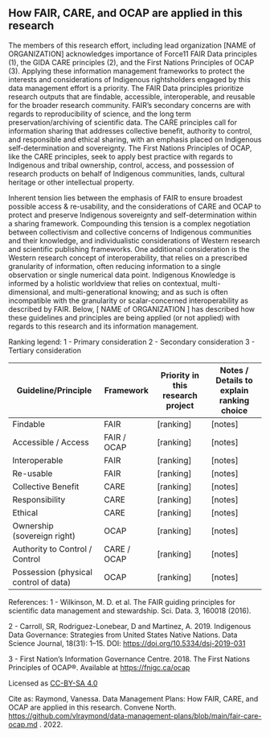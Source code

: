 ## How FAIR, CARE, and OCAP are applied in this research
The members of this research effort, including lead organization [NAME of ORGANIZATION] acknowledges importance of Force11 FAIR Data principles (1), the GIDA CARE principles (2), and the First Nations Principles of OCAP (3). Applying these information management frameworks to protect the interests and considerations of Indigenous rightsholders engaged by this data management effort is a priority. The FAIR Data principles prioritize research outputs that are findable, accessible, interoperable, and reusable for the broader research community. FAIR’s secondary concerns are with regards to reproducibility of science, and the long term preservation/archiving of scientific data. The CARE principles call for information sharing that addresses collective benefit, authority to control, and responsible and ethical sharing, with an emphasis placed on Indigenous self-determination and sovereignty. The First Nations Principles of OCAP, like the CARE principles, seek to apply best practice with regards to Indigenous and tribal ownership, control, access, and possession of research products on behalf of Indigenous communities, lands, cultural heritage or other intellectual property. 

Inherent tension lies between the emphasis of FAIR to ensure broadest possible access & re-usability, and the considerations of CARE and OCAP to protect and preserve Indigenous sovereignty and self-determination within a sharing framework. Compounding this tension is a complex negotiation between collectivism and collective concerns of Indigenous communities and their knowledge, and individualistic considerations of Western research and scientific publishing frameworks. One additional consideration is the Western research concept of interoperability, that relies on a prescribed granularity of information, often reducing information to a single observation or single numerical data point. Indigenous Knowledge is informed by a holistic worldview that relies on contextual, multi-dimensional, and multi-generational knowing; and as such is often incompatible with the granularity or scalar-concerned interoperability as described by FAIR. Below, [ NAME of ORGANIZATION ]  has described how these guidelines and principles are being applied (or not applied) with regards to this research and its information management.

Ranking legend: 
1 - Primary consideration
2 - Secondary consideration
3 - Tertiary consideration

| Guideline/Principle | Framework | Priority in this research project | Notes / Details  to explain ranking choice|
|---------------------|-----------|-----------------------------------|-------------------------------------------|
| Findable | FAIR | [ranking] | [notes] |
| Accessible / Access | FAIR / OCAP | [ranking] | [notes] |
| Interoperable | FAIR | [ranking] | [notes] |
| Re-usable | FAIR | [ranking] | [notes] |
| Collective Benefit | CARE | [ranking] | [notes] |
| Responsibility | CARE | [ranking] | [notes] |
| Ethical | CARE | [ranking] | [notes] |
| Ownership (sovereign right) | OCAP | [ranking] | [notes] |
| Authority to Control / Control | CARE / OCAP | [ranking] | [notes] |
| Possession (physical control of data) | OCAP | [ranking] | [notes] |

References:
1 - Wilkinson, M. D. et al. The FAIR guiding principles for scientific data management and stewardship. Sci. Data. 3, 160018 (2016).

2 - Carroll, SR, Rodriguez-Lonebear, D and Martinez, A. 2019. Indigenous Data Governance: Strategies from United States Native Nations. Data Science Journal, 18(31): 1–15. DOI: https://doi.org/10.5334/dsj-2019-031 

3 - First Nation’s Information Governance Centre. 2018. The First Nations Principles of OCAP®. Available at https://fnigc.ca/ocap 

Licensed as [CC-BY-SA 4.0](https://creativecommons.org/licenses/by-sa/4.0/)

Cite as:
Raymond, Vanessa. Data Management Plans: How FAIR, CARE, and OCAP are applied in this research. Convene North. https://github.com/vlraymond/data-management-plans/blob/main/fair-care-ocap.md . 2022.
